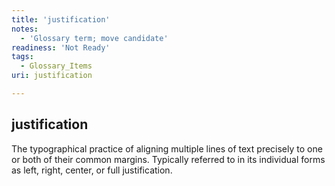 ```yaml
---
title: 'justification'
notes:
  - 'Glossary term; move candidate'
readiness: 'Not Ready'
tags:
  - Glossary_Items
uri: justification

---
```

## justification

The typographical practice of aligning multiple lines of text precisely to one or both of their common margins. Typically referred to in its individual forms as left, right, center, or full justification.

